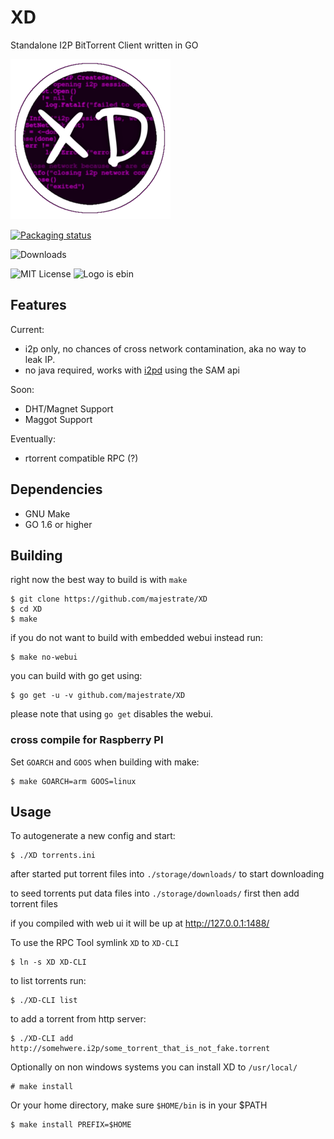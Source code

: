 # XD

Standalone I2P BitTorrent Client written in GO

![XD](contrib/logos/xd_logo_256x256.png)

[![Packaging status](https://repology.org/badge/vertical-allrepos/xd-torrent.svg)](https://repology.org/metapackage/xd-torrent)

![Downloads](https://img.shields.io/github/downloads/majestrate/XD/total.svg)

![MIT License](https://img.shields.io/github/license/majestrate/XD.svg)
![Logo is ebin](https://img.shields.io/badge/logo-ebin-brightgreen.svg)

## Features

Current:

* i2p only, no chances of cross network contamination, aka no way to leak IP.
* no java required, works with [i2pd](https://github.com/purplei2p/i2pd) using the SAM api

Soon:

* DHT/Magnet Support
* Maggot Support

Eventually:

* rtorrent compatible RPC (?)

## Dependencies

* GNU Make
* GO 1.6 or higher


## Building

right now the best way to build is with `make`

    $ git clone https://github.com/majestrate/XD
    $ cd XD
    $ make

if you do not want to build with embedded webui instead run:

    $ make no-webui

you can build with go get using:

    $ go get -u -v github.com/majestrate/XD

please note that using `go get` disables the webui.

### cross compile for Raspberry PI

Set `GOARCH` and `GOOS` when building with make:

    $ make GOARCH=arm GOOS=linux

## Usage

To autogenerate a new config and start:

    $ ./XD torrents.ini

after started put torrent files into `./storage/downloads/` to start downloading

to seed torrents put data files into `./storage/downloads/` first then add torrent files

if you compiled with web ui it will be up at http://127.0.0.1:1488/

To use the RPC Tool symlink `XD` to `XD-CLI`

    $ ln -s XD XD-CLI

to list torrents run:

    $ ./XD-CLI list

to add a torrent from http server:

    $ ./XD-CLI add http://somehwere.i2p/some_torrent_that_is_not_fake.torrent

Optionally on non windows systems you can install XD to `/usr/local/`

    # make install

Or your home directory, make sure `$HOME/bin` is in your $PATH

    $ make install PREFIX=$HOME


